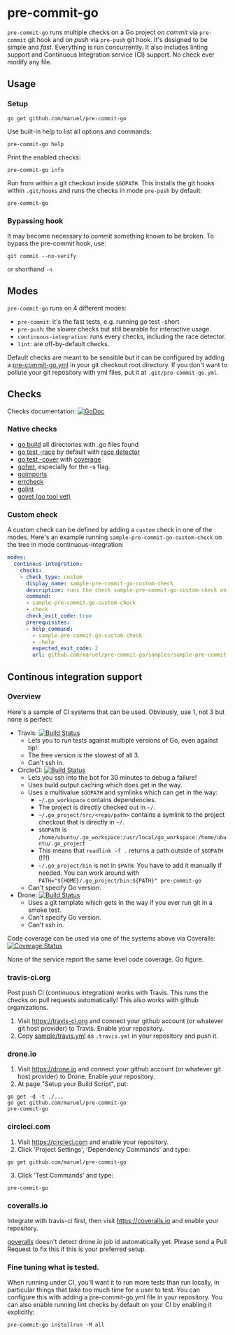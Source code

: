 pre-commit-go
=============

`pre-commit-go` runs multiple checks on a Go project *on commit* via
`pre-commit` git hook and *on push* via `pre-push` git hook. It's designed to be
simple and *fast*. Everything is run concurrently. It also includes linting
support and Continuous Integration service (CI) support. No check ever modify
any file.


Usage
-----

### Setup

    go get github.com/maruel/pre-commit-go

Use built-in help to list all options and commands:

    pre-commit-go help

Print the enabled checks:

    pre-commit-go info

Run from within a git checkout inside `$GOPATH`. This installs the git hooks
within `.git/hooks` and runs the checks in mode `pre-push` by default:

    pre-commit-go


### Bypassing hook

It may become necessary to commit something known to be broken. To bypass the
pre-commit hook, use:

    git commit --no-verify

or shorthand `-n`


Modes
-----

`pre-commit-go` runs on 4 different modes:

  * `pre-commit`: it's the fast tests, e.g. running go test -short
  * `pre-push`: the slower checks but still bearable for interactive usage.
  * `continuous-integration`: runs every checks, including the race detector.
  * `lint`: are off-by-default checks.

Default checks are meant to be sensible but it can be configured by adding a
[pre-commit-go.yml](https://github.com/maruel/pre-commit-go/blob/master/pre-commit-go.yml)
in your git checkout root directory. If you don't want to pollute your git
repository with yml files, put it at `.git/pre-commit-go.yml`.


Checks
------

Checks documentation:
[![GoDoc](https://godoc.org/github.com/maruel/pre-commit-go/checks/definitions?status.svg)](https://godoc.org/github.com/maruel/pre-commit-go/checks/definitions)


### Native checks

  * [go build](https://golang.org/pkg/go/build/) all directories with .go files
    found
  * [go test -race](https://golang.org/pkg/testing/) by default with [race
    detector](https://blog.golang.org/race-detector)
  * [go test -cover](https://golang.org/pkg/testing/) with
    [coverage](https://blog.golang.org/cover)
  * [gofmt](https://golang.org/cmd/gofmt/), especially for the -s flag.
  * [goimports](https://golang.org/x/tools/cmd/goimports)
  * [errcheck](https://github.com/kisielk/errcheck)
  * [golint](https://github.com/golang/lint)
  * [govet (go tool vet)](https://golang.org/x/tools/cmd/vet)


### Custom check

A custom check can be defined by adding a `custom` check in one of the modes.
Here's an example running `sample-pre-commit-go-custom-check` on the tree in
mode continuous-integration:

```yaml
modes:
  continous-integration:
    checks:
    - check_type: custom
      display_name: sample-pre-commit-go-custom-check
      description: runs the check sample-pre-commit-go-custom-check on this repository
      command:
      - sample-pre-commit-go-custom-check
      - check
      check_exit_code: true
      prerequisites:
      - help_command:
        - sample-pre-commit-go-custom-check
        - -help
        expected_exit_code: 2
        url: github.com/maruel/pre-commit-go/samples/sample-pre-commit-go-custom-check
```


Continous integration support
-----------------------------

### Overview

Here's a sample of CI systems that can be used. Obviously, use 1, not 3 but none
is perfect:

  * Travis: [![Build Status](https://travis-ci.org/maruel/pre-commit-go.svg?branch=master)](https://travis-ci.org/maruel/pre-commit-go)
    * Lets you to run tests against multiple versions of Go, even against tip!
    * The free version is the slowest of all 3.
    * Can't ssh in.
  * CircleCI: [![Build Status](https://circleci.com/gh/maruel/pre-commit-go.svg?style=shield&circle-token=:circle-token)](https://circleci.com/gh/maruel/pre-commit-go)
    * Lets you ssh into the bot for 30 minutes to debug a failure!
    * Uses build output caching which does get in the way.
    * Uses a multivalue `$GOPATH` and symlinks which can get in the way:
      * `~/.go_workspace` contains dependencies.
      * The project is directly checked out in `~/`.
      * `~/.go_project/src/<repo/path>` contains a symlink to the project
        checkout that is directly in `~/`.
      * `$GOPATH` is
        `/home/ubuntu/.go_workspace:/usr/local/go_workspace:/home/ubuntu/.go_project`
      * This means that `readlink -f .` returns a path outside of `$GOPATH`
        (!?!)
      * `~/.go_project/bin` is not in `$PATH`. You have to add it manually if
        needed. You can work around with
        `PATH="${HOME}/.go_project/bin:${PATH}" pre-commit-go`
    * Can't specify Go version.
  * Drone: [![Build Status](https://drone.io/github.com/maruel/pre-commit-go/status.png)](https://drone.io/github.com/maruel/pre-commit-go/latest)
    * Uses a git template which gets in the way if you ever run git in a smoke
      test.
    * Can't specify Go version.
    * Can't ssh in.

Code coverage can be used via one of the systems above via Coveralls:
[![Coverage Status](https://coveralls.io/repos/maruel/pre-commit-go/badge.svg?branch=master)](https://coveralls.io/r/maruel/pre-commit-go?branch=master)

None of the service report the same level code coverage. Go figure.


### travis-ci.org

Post push CI (continuous integration) works with Travis. This
runs the checks on pull requests automatically! This also works with
github organizations.

   1. Visit https://travis-ci.org and connect your github account (or whatever
      git host provider) to Travis. Enable your repository.
   2. Copy
      [sample/travis.yml](https://github.com/maruel/pre-commit-go/blob/master/sample/travis.yml)
      as `.travis.yml` in your repository and push it.


### drone.io

   1. Visit https://drone.io and connect your github account (or whatever git
      host provider) to Drone. Enable your repository.
   2. At page "Setup your Build Script", put:

    go get -d -t ./...
    go get github.com/maruel/pre-commit-go
    pre-commit-go


### circleci.com


   1. Visit https://circleci.com and enable your repository.
   2. Click 'Project Settings', 'Dependency Commands' and type:

    go get github.com/maruel/pre-commit-go

   3. Click 'Test Commands' and type:

    pre-commit-go


### coveralls.io

Integrate with travis-ci first, then visit https://coveralls.io and enable your
repository.

[goveralls](https://github.com/mattn/goveralls) doesn't detect drone.io job id
automatically yet. Please send a Pull Request to fix this if this is your
preferred setup.


### Fine tuning what is tested.

When running under CI, you'll want it to run more tests than run locally, in
particular things that take too much time for a user to test. You can configure
this with adding a pre-commit-go.yml file in your repository. You can also
enable running lint checks by default on your CI by enabling it explicitly:

    pre-commit-go installrun -M all
